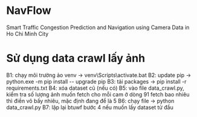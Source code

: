 # NavFlow
Smart Traffic Congestion Prediction and Navigation using Camera Data in Ho Chi Minh City

# Sử dụng data crawl lấy ảnh
B1: chạy môi trường ảo venv -> venv\Scripts\activate.bat
B2: update pip -> python.exe -m pip install -- upgrade pip
B3: tải packages -> pip install -r requirements.txt 
B4: xóa dataset cũ (nếu có)
B5: vào file data_crawl.py, kiểm tra số lượng ảnh muốn fetch cho mỗi cam ở dòng 91
    fetch bao nhiêu thì điền vô bấy nhiêu, mặc định đang để là 5
B6: chạy file -> python data_crawl.py
B7: lặp lại btuwf bước 4 nếu muốn lấy dataset từ đầu